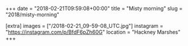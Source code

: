 +++
date = "2018-02-21T09:59:08+00:00"
title = "Misty morning"
slug = "2018/misty-morning"

[extra]
images = ["/2018-02-21_09-59-08_UTC.jpg"]
instagram = "https://instagram.com/p/BfdF6pZh60G"
location = "Hackney Marshes"
+++
